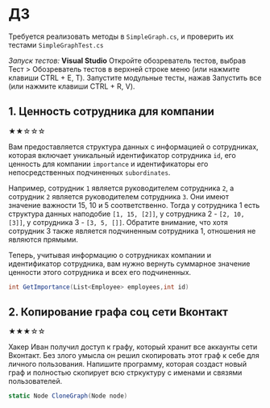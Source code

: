 # ДЗ

Требуется реализовать методы в `SimpleGraph.cs`, и проверить их тестами `SimpleGraphTest.cs`

*Запуск тестов:* 
**Visual Studio**
Откройте обозреватель тестов, выбрав Тест > Обозреватель тестов в верхней строке меню (или нажмите клавиши CTRL + E, T).
Запустите модульные тесты, нажав Запустить все (или нажмите клавиши CTRL + R, V).

## 1. Ценность сотрудника для компании

★★☆☆☆

Вам предоставляется структура данных с информацией о сотрудниках, которая включает уникальный
идентификатор сотрудника `id`, его ценность для компании `importance` и идентификаторы его
непосредственных подчиненных `subordinates`.

Например, сотрудник `1` является руководителем сотрудника `2`, а сотрудник `2` является
руководителем сотрудника `3`. Они имеют значение важности 15, 10 и 5 соответственно. Тогда у
сотрудника 1 есть структура данных наподобие `[1, 15, [2]]`, у сотрудника 2 - `[2, 10, [3]]`, у
сотрудника 3 - `[3, 5, []]`. Обратите внимание, что хотя сотрудник 3 также является подчиненным
сотрудника 1, отношения не являются прямыми.

Теперь, учитывая информацию о сотрудниках компании и идентификатор сотрудника, вам нужно вернуть
суммарное значение ценности этого сотрудника и всех его подчиненных.

```C#
int GetImportance(List<Employee> employees,int id)
```

## 2. Копирование графа соц сети Вконтакт

★★★☆☆

Хакер Иван получил доступ к графу, который хранит все аккаунты сети Вконтакт. Без злого умысла он
решил скопировать этот граф к себе для личного пользования. Напишите программу, которая создаст
новый граф и полностью скопирует всю стркуктуру с именами и связями пользователей.

```C#
static Node CloneGraph(Node node)
```
